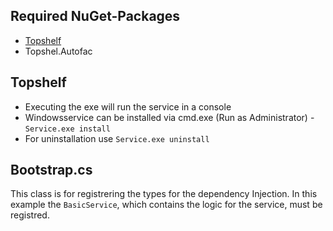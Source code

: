 ## Required NuGet-Packages
* [Topshelf](http://topshelf-project.com/)
* Topshel.Autofac

## Topshelf
* Executing the exe will run the service in a console
* Windowsservice can be installed via cmd.exe (Run as Administrator) - `Service.exe install`
* For uninstallation use `Service.exe uninstall`

## Bootstrap.cs
This class is for registrering the types for the dependency Injection.
In this example the `BasicService`, which contains the logic for the service,  must be registred.


